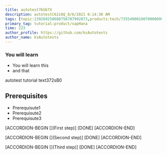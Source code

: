 ```yaml
---
title: autotest7bS67X
description: autotestC62i6Q_8/6/2021 6:14:30 AM
tags: [topic:139269250608756787992873,products:tech/73554900100700000996,tutorial:experience/advanced]
primary_tag: tutorial:product/sapHana
time: 223
author_profile: https://github.com/ksAutotests
author_name: ksAutotests
---
```

### You will learn
- You will learn this
- and that

autotest tutorial text372sB0

## Prerequisites
- Prerequisute1
- Prerequisute2
- Prerequisute3

[ACCORDION-BEGIN [](First step)]
[DONE]
[ACCORDION-END]

[ACCORDION-BEGIN [](Second step)]
[DONE]
[ACCORDION-END]

[ACCORDION-BEGIN [](Third step)]
[DONE]
[ACCORDION-END]

